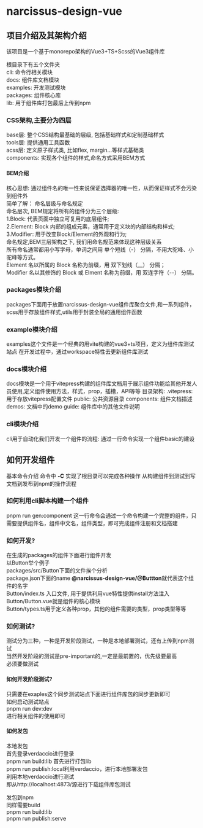# narcissus-design-vue

## 项目介绍及其架构介绍
该项目是一个基于monorepo架构的Vue3+TS+Scss的Vue3组件库

根目录下有五个文件夹<br>
cli: 命令行相关模块<br>
docs: 组件库文档模块<br>
examples: 开发测试模块<br>
packages: 组件核心库<br>
lib: 用于组件库打包最后上传到npm<br>

### CSS架构,主要分为四层
base层: 整个CSS结构最基础的层级, 包括基础样式和定制基础样式<br>
tools层: 提供通用工具函数<br>
acss层: 定义原子样式类, 比如flex, margin...等样式基础类<br>
components: 实现各个组件的样式,命名方式采用BEM方式<br>

#### BEM介绍
核心思想: 通过组件名的唯一性来说保证选择器的唯一性，从而保证样式不会污染到组件外<br>
简单了解： 命名层级与命名规定<br>
命名层次, BEM规定将所有的组件分为三个层级:<br>
1.Block: 代表页面中独立可复用的底层组件;<br>
2.Element: Block 内部的组成元素，通常用于定义块的内部结构和样式;<br>
3.Modifier: 用于改变Block/Element的外观和行为;<br>
命名规定,BEM三层架构之下, 我们用命名规范来体现这种层级关系<br>
所有命名通常都用小写字母，单词之间用 单个短线（-） 分隔，不用大驼峰、小驼峰等方式。<br>
Element 名以所属的 Block 名称为前缀，用 双下划线（__） 分隔；<br>
Modifier 名以其修饰的 Block 或 Elment 名称为前缀，用 双连字符（--） 分隔。<br>

### packages模块介绍
packages下面用于放置narcissus-design-vue组件库聚合文件,和一系列组件，scss用于存放组件样式,utils用于封装全局的通用组件函数

### example模块介绍
examples这个文件是一个经典的用vite构建的vue3+ts项目，定义为组件库测试站点
在开发过程中，通过workspace特性去更新组件库测试

### docs模块介绍
docs模块是一个用于vitepress构建的组件库文档用于展示组件功能给其他开发人员使用,定义组件使用方法，样式，prop，插槽，API等等
目录架构:
.vitepress: 用于存放vitepress配置文件
public: 公共资源目录
components: 组件文档描述
demos: 文档中的demo
guide: 组件库中的其他文件说明

### cli模块介绍
cli用于自动化我们开发一个组件的流程: 通过一行命令实现一个组件basic的建设

## 如何开发组件
基本命令介绍
命令中 **-C** 实现了根目录可以完成各种操作
从构建组件到测试到写文档到发布到npm的操作流程

### 如何利用cli脚本构建一个组件
pnpm run gen:component
这一行命令会通过一个命令构建一个完整的组件，只需要提供组件名，组件中文名，组件类型，即可完成组件注册和文档搭建

### 如何开发?
在生成的packages的组件下面进行组件开发<br>
以Button举个例子<br>
packages/src/Button下面的文件挨个分析<br>
package.json下面的name **@narcissus-design-vue/@Buttton**就代表这个组件的名字<br>
Button/index.ts 入口文件, 用于提供利用vue特性提供install方法注入<br>
Button/Button.vue就是组件的核心模块<br>
Button/types.ts用于定义各种prop，其他的组件需要的类型，prop类型等等<br>

### 如何测试?
测试分为三种，一种是开发阶段测试，一种是本地部署测试，还有上传到npm测试<br>
当然开发阶段的测试是pre-important的,一定是最前置的，优先级要最高<br>
必须要做测试<br>

#### 如何开发阶段测试?
只需要在exaples这个同步测试站点下面进行组件库包的同步更新即可<br>
如何启动测试站点<br>
pnpm run dev:dev<br>
进行相关组件的使用即可<br>

#### 如何发包
本地发包<br>
首先登录verdaccio进行登录<br>
pnpm run build:lib 首先进行打包lib<br>
pnpm run publish:local利用verdaccio，进行本地部署发包<br>
利用本地verdaccio进行测试<br>
即从http://localhost:4873/源进行下载组件库包测试<br>

发包到npm<br>
同样需要build<br>
pnpm run build:lib<br>
pnpm run publish:serve<br>
